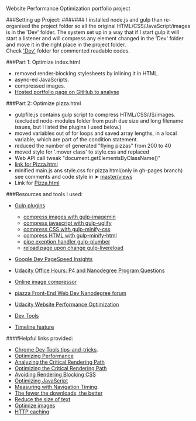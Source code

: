Website Performance Optimization portfolio project

###Setting up Project:
#######  I installed node.js and gulp than re-organised the project folder so all the original HTML/CSS/JavaScript/images is in the 'Dev' folder. The system set up in a way that if I start gulp it will start a listener and will compress any element changed in the 'Dev' folder and move it in the right place in the project folder. <br/>Check ['Dev'](https://github.com/DevRob/Udacity-WebDev-project4/tree/master/Dev) folder for commented readable codes.

###Part 1: Optimize index.html

* removed render-blocking stylesheets by inlining it in HTML.
* async-ed JavaScripts.
* compressed images.
* [Hosted portfolio page on GitHub to analyse](http://devrob.github.io/Udacity-WebDev-project4)

###Part 2: Optimize pizza.html

* gulpfile.js contains gulp script to compress HTML/CSS/JS/images. (excluded node-modules folder from push due size and long filename issues, but I listed the plugins I used below.)
* moved variables out of for loops and saved array lengths, in a local variable, which are part of the condition statement.
* reduced the number of generated "flying pizzas" from 200 to 40
* moved style for '.mover class' to style.css and replaced
* Web API call tweak "document.getElementsByClassName()"
* [link for Pizza.html](http://devrob.github.io/Udacity-WebDev-project4/pizza.html)
* minified main.js ans style.css for pizza html(only in gh-pages branch)<br/>see comments and code style in ➤ [master/views](https://github.com/DevRob/Udacity-WebDev-project4/tree/master/views)
* Link for [Pizza.html](http://devrob.github.io/Udacity-WebDev-project4/views/pizza.html)

###Resources and tools I used:

* [Gulp plugins](http://gulpjs.com/plugins/)
    * [compress images with gulp-imagemin](https://www.npmjs.com/package/gulp-imagemin)
    * [compress javascript with gulp-uglify](https://www.npmjs.com/package/gulp-uglify/)
    * [compress CSS with gulp-minify-css](https://www.npmjs.com/package/gulp-minify-css)
    * [compress HTML with gulp-minify-html](https://www.npmjs.com/package/gulp-minify-html)
    * [pipe exeption handler gulp-plumber](https://www.npmjs.com/package/gulp-plumber)
    * [reload page upon change gulp-livereload](https://www.npmjs.com/package/gulp-livereload)

* [Google Dev PageSpeed Insights](https://developers.google.com/speed/pagespeed/insights)
* [Udacity Office Hours: P4 and Nanodegree Program Questions](https://plus.google.com/u/0/events/comnga3cdvrpkjm7dvb4l71ph2o)
* [Online image compressor](http://compresspng.com)
* [piazza Front-End Web Dev Nanodegree forum](https://piazza.com/class/i36sqlrb9xu332)
* [Udacity  Website Performance Optimization](https://www.youtube.com/watch?v=GNAENzKdciQ&list=PLAwxTw4SYaPmKmNX-INgcxQWf30KuWa_A)
* [Dev Tools](https://developer.chrome.com/devtools/docs/rendering-settings)
* [Timeline feature](https://developer.chrome.com/devtools/docs/timeline)


####Helpful links provided:
* [Chrome Dev Tools tips-and-tricks](https://developer.chrome.com/devtools/docs/tips-and-tricks).
* [Optimizing Performance](https://developers.google.com/web/fundamentals/performance/ "web performance")
* [Analyzing the Critical Rendering Path](https://developers.google.com/web/fundamentals/performance/critical-rendering-path/analyzing-crp.html "analyzing crp")
* [Optimizing the Critical Rendering Path](https://developers.google.com/web/fundamentals/performance/critical-rendering-path/optimizing-critical-rendering-path.html "optimize the crp!")
* [Avoiding Rendering Blocking CSS](https://developers.google.com/web/fundamentals/performance/critical-rendering-path/render-blocking-css.html "render blocking css")
* [Optimizing JavaScript](https://developers.google.com/web/fundamentals/performance/critical-rendering-path/adding-interactivity-with-javascript.html "javascript")
* [Measuring with Navigation Timing](https://developers.google.com/web/fundamentals/performance/critical-rendering-path/measure-crp.html "nav timing api").
* <a href="https://developers.google.com/web/fundamentals/performance/optimizing-content-efficiency/eliminate-downloads.html">The fewer the downloads, the better</a>
* <a href="https://developers.google.com/web/fundamentals/performance/optimizing-content-efficiency/optimize-encoding-and-transfer.html">Reduce the size of text</a>
* <a href="https://developers.google.com/web/fundamentals/performance/optimizing-content-efficiency/image-optimization.html">Optimize images</a>
* <a href="https://developers.google.com/web/fundamentals/performance/optimizing-content-efficiency/http-caching.html">HTTP caching</a>
